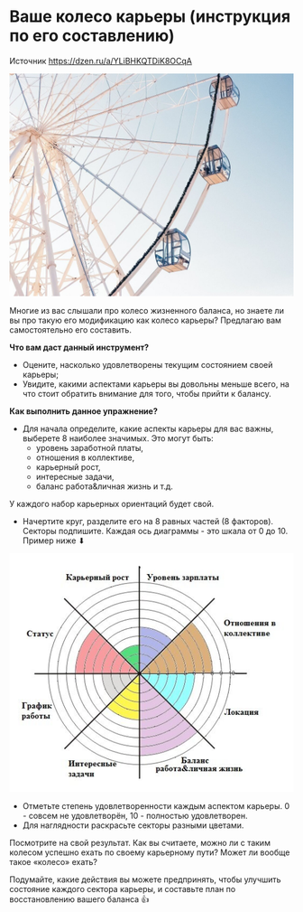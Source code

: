 # Ваше колесо карьеры (инструкция по его составлению)

Источник https://dzen.ru/a/YLiBHKQTDiK8OCqA

![02](/Articles/img/02_01.jpeg)

Многие из вас слышали про колесо жизненного баланса, но знаете ли вы про такую его модификацию как колесо карьеры? Предлагаю вам самостоятельно его составить.

**Что вам даст данный инструмент?**
+ Оцените, насколько удовлетворены текущим состоянием своей карьеры;
+ Увидите, какими аспектами карьеры вы довольны меньше всего, на что стоит обратить внимание для того, чтобы прийти к балансу.

**Как выполнить данное упражнение?**
+ Для начала определите, какие аспекты карьеры для вас важны, выберете 8 наиболее значимых. Это могут быть:
    + уровень заработной платы,
    + отношения в коллективе,
    + карьерный рост,
    + интересные задачи,
    + баланс работа&личная жизнь и т.д. 

У каждого набор карьерных ориентаций будет свой.

+ Начертите круг, разделите его на 8 равных частей (8 факторов). Секторы подпишите. Каждая ось диаграммы - это шкала от 0 до 10. Пример ниже ⬇

![02](/Articles/img/02_02.jpeg)

+ Отметьте степень удовлетворенности каждым аспектом карьеры. 0 - совсем не удовлетворён, 10 - полностью удовлетворен.
+ Для наглядности раскрасьте секторы разными цветами.

Посмотрите на свой результат. Как вы считаете, можно ли с таким колесом успешно ехать по своему карьерному пути? Может ли вообще такое «колесо» ехать?

Подумайте, какие действия вы можете предпринять, чтобы улучшить состояние каждого сектора карьеры, и составьте план по восстановлению вашего баланса 👍